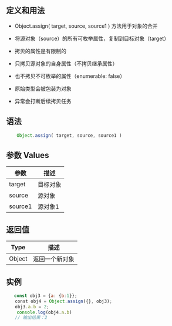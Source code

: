 <!--
 * @Autor: za-wangxuezhong
 * @Date: 2020-10-08 17:07:55
 * @LastEditors: za-wangxuezhong
 * @LastEditTime: 2020-11-23 10:25:25
 * @Description:
 * @ToDo:
 * @JiraID: SOMPO-
-->
<!-- es5 -->
<!-- Obj -->

## 定义和用法
- Object.assign( target, source, source1 ) 方法用于对象的合并

- 将源对象（source）的所有可枚举属性，复制到目标对象（target）

- 拷贝的属性是有限制的

- 只拷贝源对象的自身属性（不拷贝继承属性）

- 也不拷贝不可枚举的属性（enumerable: false）

- 原始类型会被包装为对象

- 异常会打断后续拷贝任务


## 语法

```javascript
    Object.assign( target, source, source1 )
```

## 参数 Values

|参数|描述|
|-|-|
|target|目标对象
|source|源对象
|source1|源对象1

## 返回值

|Type|描述|
|-|-|
|Object|返回一个新对象

## 实例

```js
   const obj3 = {a: {b:1}};
　　const obj4 = Object.assign({}, obj3);
　　obj3.a.b = 2;
    console.log(obj4.a.b)
　　// 输出结果：2
```

<div style="display:none">
assign( target, source, source1 )
</div>
